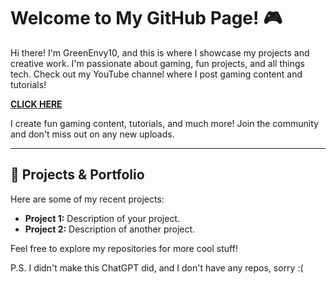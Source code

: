 # Welcome to My GitHub Page! 🎮

Hi there! I'm GreenEnvy10, and this is where I showcase my projects and creative work. I'm passionate about gaming, fun projects, and all things tech. Check out my YouTube channel where I post gaming content and tutorials!
 
[**CLICK HERE**](https://www.youtube.com/@gamingnfun250)

I create fun gaming content, tutorials, and much more! Join the community and don't miss out on any new uploads.

---

## 🚀 Projects & Portfolio

Here are some of my recent projects:

- **Project 1:** Description of your project.
- **Project 2:** Description of another project.

Feel free to explore my repositories for more cool stuff!

P.S. I didn't make this ChatGPT did, and I don't have any repos, sorry :(
